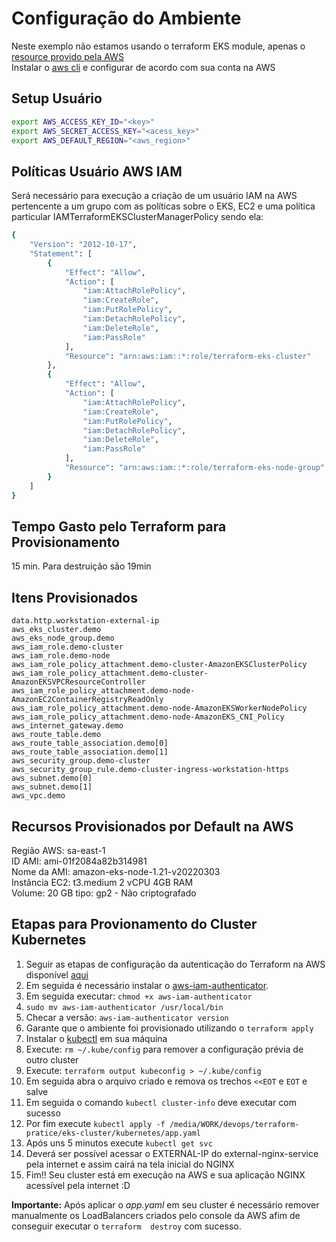 # Configuração do Ambiente
Neste exemplo não estamos usando o terraform EKS module, apenas o [resource provido pela AWS](https://registry.terraform.io/providers/hashicorp/aws/latest/docs/data-sources/eks_cluster)  
Instalar o [aws cli](https://docs.aws.amazon.com/pt_br/cli/latest/userguide/cli-chap-welcome.html) e configurar de acordo com sua conta na AWS

## Setup Usuário
```bash
export AWS_ACCESS_KEY_ID="<key>"
export AWS_SECRET_ACCESS_KEY="<acess_key>"
export AWS_DEFAULT_REGION="<aws_region>"
```

## Políticas Usuário AWS IAM
Será necessário para execução a criação de um usuário IAM na AWS pertencente a um grupo com as políticas sobre o EKS, EC2 e uma política 
particular IAMTerraformEKSClusterManagerPolicy sendo ela:

```bash
{
    "Version": "2012-10-17",
    "Statement": [
        {
            "Effect": "Allow",
            "Action": [
                "iam:AttachRolePolicy",
                "iam:CreateRole",
                "iam:PutRolePolicy",
                "iam:DetachRolePolicy",
                "iam:DeleteRole",
                "iam:PassRole"
            ],
            "Resource": "arn:aws:iam::*:role/terraform-eks-cluster"
        },
        {
            "Effect": "Allow",
            "Action": [
                "iam:AttachRolePolicy",
                "iam:CreateRole",
                "iam:PutRolePolicy",
                "iam:DetachRolePolicy",
                "iam:DeleteRole",
                "iam:PassRole"
            ],
            "Resource": "arn:aws:iam::*:role/terraform-eks-node-group"
        }
    ]
}
```

## Tempo Gasto pelo Terraform para Provisionamento
15 min. Para destruição são 19min

## Itens Provisionados
```data.aws_availability_zones.available
data.http.workstation-external-ip
aws_eks_cluster.demo
aws_eks_node_group.demo
aws_iam_role.demo-cluster
aws_iam_role.demo-node
aws_iam_role_policy_attachment.demo-cluster-AmazonEKSClusterPolicy
aws_iam_role_policy_attachment.demo-cluster-AmazonEKSVPCResourceController
aws_iam_role_policy_attachment.demo-node-AmazonEC2ContainerRegistryReadOnly
aws_iam_role_policy_attachment.demo-node-AmazonEKSWorkerNodePolicy
aws_iam_role_policy_attachment.demo-node-AmazonEKS_CNI_Policy
aws_internet_gateway.demo
aws_route_table.demo
aws_route_table_association.demo[0]
aws_route_table_association.demo[1]
aws_security_group.demo-cluster
aws_security_group_rule.demo-cluster-ingress-workstation-https
aws_subnet.demo[0]
aws_subnet.demo[1]
aws_vpc.demo
```

## Recursos Provisionados por Default na AWS
Região AWS: sa-east-1  
ID AMI: ami-01f2084a82b314981  
Nome da AMI: amazon-eks-node-1.21-v20220303  
Instância EC2: t3.medium 2 vCPU 4GB RAM   
Volume: 20 GB tipo: gp2 - Não criptografado

## Etapas para Provionamento do Cluster Kubernetes
1. Seguir as etapas de configuração da autenticação do Terraform na AWS disponível [aqui](https://registry.terraform.io/providers/hashicorp/aws/latest/docs)
2. Em seguida é necessário instalar o [aws-iam-authenticator](https://docs.aws.amazon.com/pt_br/eks/latest/userguide/install-aws-iam-authenticator.html).
3. Em seguida executar: `chmod +x aws-iam-authenticator`
4. `sudo mv aws-iam-authenticator /usr/local/bin`
5. Checar a versão: `aws-iam-authenticator version`
6. Garante que o ambiente foi provisionado utilizando o `terraform apply`
7. Instalar o [kubectl](https://kubernetes.io/docs/tasks/tools/install-kubectl-linux/) em sua máquina
8. Execute: `rm ~/.kube/config` para remover a configuração prévia de outro cluster
9. Execute: `terraform output kubeconfig > ~/.kube/config`
10. Em seguida abra o arquivo criado e remova os trechos `<<EOT` e `EOT` e salve
11. Em seguida o comando `kubectl cluster-info` deve executar com sucesso
12. Por fim execute `kubectl apply -f /media/WORK/devops/terraform-pratice/eks-cluster/kubernetes/app.yaml`
13. Após uns 5 minutos execute `kubectl get svc`
14. Deverá ser possível acessar o EXTERNAL-IP do external-nginx-service pela internet e assim cairá na tela inicial do NGINX
15. Fim!! Seu cluster está em execução na AWS e sua aplicação NGINX acessível pela internet :D

**Importante:** Após aplicar o *app.yaml* em seu cluster é necessário remover manualmente os LoadBalancers criados pelo console da AWS afim de conseguir executar o `terraform 
destroy` com sucesso.
